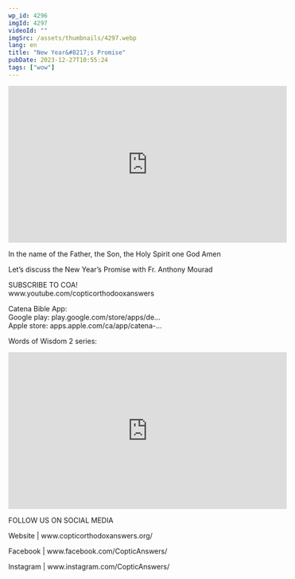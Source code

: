 ```yaml
---
wp_id: 4296
imgId: 4297
videoId: ""
imgSrc: /assets/thumbnails/4297.webp
lang: en
title: "New Year&#8217;s Promise"
pubDate: 2023-12-27T10:55:24
tags: ["wow"]
---
```


<p><iframe loading="lazy" title="YouTube video player" src="https://www.youtube.com/embed/cJLgKg0pMyY?si=lPAkIa4u3zpUOKmv" width="560" height="315" frameborder="0" allowfullscreen="allowfullscreen"></iframe></p>
<p>In the name of the Father, the Son, the Holy Spirit one God Amen</p>
<p>Let&#8217;s discuss the New Year&#8217;s Promise with Fr. Anthony Mourad</p>

<p>SUBSCRIBE TO COA!<br />
www.youtube.com/copticorthodo​oxanswers</p>
<p>Catena Bible App:<br />
Google play: play.google.com/store/apps/de&#8230;​<br />
Apple store: apps.apple.com/ca/app/catena-&#8230;</p>
<p>Words of Wisdom 2 series:</p>
<p><iframe loading="lazy" width="560" height="315" src="https://www.youtube.com/embed/videoseries?si=Tc4SoZIX0bXjAZe0&amp;list=PLA20bNyz8F1DWwPAaKKwnEtNmB4URhPL4" title="YouTube video player" frameborder="0" allow="accelerometer; autoplay; clipboard-write; encrypted-media; gyroscope; picture-in-picture; web-share" allowfullscreen></iframe></p>
<p>FOLLOW US ON SOCIAL MEDIA</p>
<p>Website | www.copticorthodoxanswers.org/</p>
<p>Facebook | www.facebook.com/CopticAnswers/</p>
<p>Instagram | www.instagram.com/CopticAnswers/</p>
